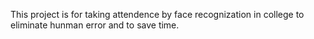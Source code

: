 This project is for taking attendence by face recognization in college to eliminate hunman error and to save time.
